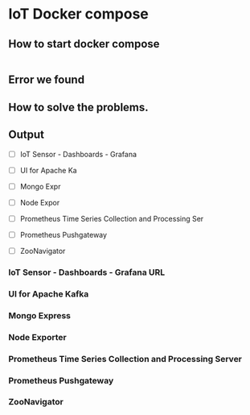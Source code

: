 # IoT Docker compose


## How to start docker compose

```bash

```

## Error we found


## How to solve the problems.


## Output

- [ ] IoT Sensor - Dashboards - Grafana 
- [ ] UI for Apache Ka
- [ ] Mongo Expr
- [ ] Node Expor
- [ ] Prometheus Time Series Collection and Processing Ser
- [ ] Prometheus Pushgateway
- [ ] ZooNavigator


### IoT Sensor - Dashboards - Grafana URL
[^1]: http://172.16.46.21:8085/d/prod-node-monitoring/iot-sensor?orgId=1&refresh=5s
### UI for Apache Kafka

### Mongo Express

### Node Exporter

### Prometheus Time Series Collection and Processing Server

### Prometheus Pushgateway

### ZooNavigator